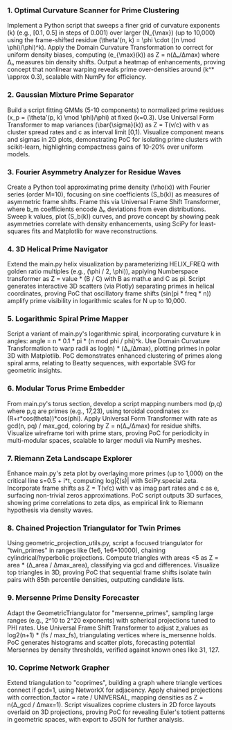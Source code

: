 ### 1. Optimal Curvature Scanner for Prime Clustering
Implement a Python script that sweeps a finer grid of curvature exponents \(k\) (e.g., [0.1, 0.5] in steps of 0.001) over larger \(N_{\max}\) (up to 10,000) using the frame-shifted residue \(\theta'(n, k) = \phi \cdot ((n \mod \phi)/\phi)^k\). Apply the Domain Curvature Transformation to correct for uniform density biases, computing \(e_{\max}(k)\) as Z = n(Δₙ/Δmax) where Δₙ measures bin density shifts. Output a heatmap of enhancements, proving concept that nonlinear warping reveals prime over-densities around \(k^* \approx 0.3\), scalable with NumPy for efficiency.

### 2. Gaussian Mixture Prime Separator
Build a script fitting GMMs (5-10 components) to normalized prime residues \(x_p = (\theta'(p, k) \mod \phi)/\phi\) at fixed \(k=0.3\). Use Universal Form Transformer to map variances \(\bar{\sigma}(k)\) as Z = T(v/c) with v as cluster spread rates and c as interval limit [0,1). Visualize component means and sigmas in 2D plots, demonstrating PoC for isolating prime clusters with scikit-learn, highlighting compactness gains of 10-20% over uniform models.

### 3. Fourier Asymmetry Analyzer for Residue Waves
Create a Python tool approximating prime density \(\rho(x)\) with Fourier series (order M=10), focusing on sine coefficients \(S_b(k)\) as measures of asymmetric frame shifts. Frame this via Universal Frame Shift Transformer, where b_m coefficients encode Δₙ deviations from even distributions. Sweep k values, plot \(S_b(k)\) curves, and prove concept by showing peak asymmetries correlate with density enhancements, using SciPy for least-squares fits and Matplotlib for wave reconstructions.

### 4. 3D Helical Prime Navigator
Extend the main.py helix visualization by parameterizing HELIX_FREQ with golden ratio multiples (e.g., \(\phi / 2, \phi\)), applying Numberspace transformer as Z = value * (B / C) with B as math.e and C as pi. Script generates interactive 3D scatters (via Plotly) separating primes in helical coordinates, proving PoC that oscillatory frame shifts (sin(pi * freq * n)) amplify prime visibility in logarithmic scales for N up to 10,000.

### 5. Logarithmic Spiral Prime Mapper
Script a variant of main.py's logarithmic spiral, incorporating curvature k in angles: angle = n * 0.1 * pi * (n mod phi / phi)^k. Use Domain Curvature Transformation to warp radii as log(n) * (Δₙ/Δmax), plotting primes in polar 3D with Matplotlib. PoC demonstrates enhanced clustering of primes along spiral arms, relating to Beatty sequences, with exportable SVG for geometric insights.

### 6. Modular Torus Prime Embedder
From main.py's torus section, develop a script mapping numbers mod (p,q) where p,q are primes (e.g., 17,23), using toroidal coordinates x=(R+r*cos(theta))*cos(phi). Apply Universal Form Transformer with rate as gcd(n, pq) / max_gcd, coloring by Z = n(Δₙ/Δmax) for residue shifts. Visualize wireframe tori with prime stars, proving PoC for periodicity in multi-modular spaces, scalable to larger moduli via NumPy meshes.

### 7. Riemann Zeta Landscape Explorer
Enhance main.py's zeta plot by overlaying more primes (up to 1,000) on the critical line s=0.5 + i*t, computing log|ζ(s)| with SciPy.special.zeta. Incorporate frame shifts as Z = T(v/c) with v as imag part rates and c as e, surfacing non-trivial zeros approximations. PoC script outputs 3D surfaces, showing prime correlations to zeta dips, as empirical link to Riemann hypothesis via density waves.

### 8. Chained Projection Triangulator for Twin Primes
Using geometric_projection_utils.py, script a focused triangulator for "twin_primes" in ranges like (1e6, 1e6+10000), chaining cylindrical/hyperbolic projections. Compute triangles with areas <5 as Z = area * (Δ_area / Δmax_area), classifying via gcd and differences. Visualize top triangles in 3D, proving PoC that sequential frame shifts isolate twin pairs with 85th percentile densities, outputting candidate lists.

### 9. Mersenne Prime Density Forecaster
Adapt the GeometricTriangulator for "mersenne_primes", sampling large ranges (e.g., 2^10 to 2^20 exponents) with spherical projections tuned to PHI rates. Use Universal Frame Shift Transformer to adjust z_values as log2(n+1) * (fs / max_fs), triangulating vertices where is_mersenne holds. PoC generates histograms and scatter plots, forecasting potential Mersennes by density thresholds, verified against known ones like 31, 127.

### 10. Coprime Network Grapher
Extend triangulation to "coprimes", building a graph where triangle vertices connect if gcd=1, using NetworkX for adjacency. Apply chained projections with correction_factor = rate / UNIVERSAL, mapping densities as Z = n(Δ_gcd / Δmax=1). Script visualizes coprime clusters in 2D force layouts overlaid on 3D projections, proving PoC for revealing Euler's totient patterns in geometric spaces, with export to JSON for further analysis.